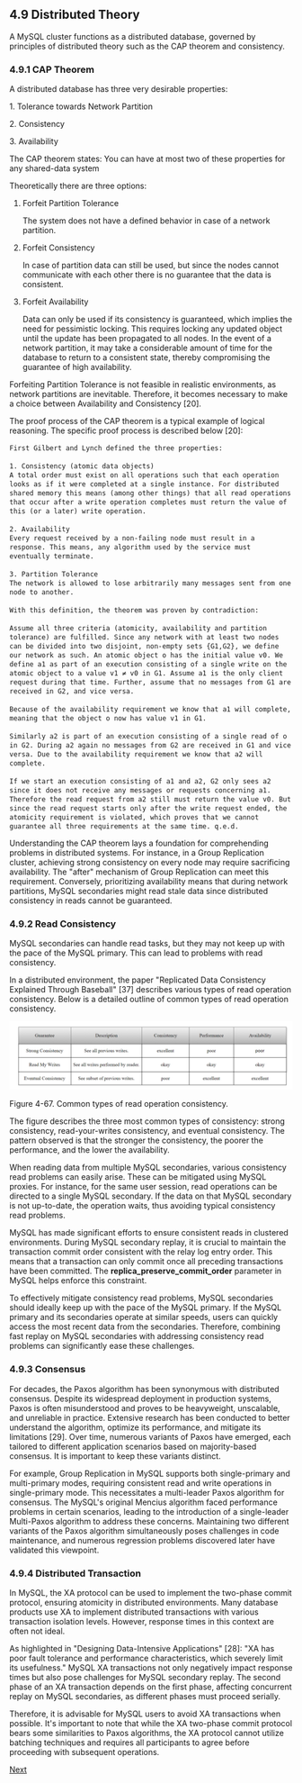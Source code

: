 ## 4.9 Distributed Theory

A MySQL cluster functions as a distributed database, governed by principles of distributed theory such as the CAP theorem and consistency.

### 4.9.1 CAP Theorem

A distributed database has three very desirable properties:

1\. Tolerance towards Network Partition

2\. Consistency

3\. Availability

The CAP theorem states: You can have at most two of these properties for any shared-data system

Theoretically there are three options:

1. Forfeit Partition Tolerance

   The system does not have a defined behavior in case of a network partition.

2. Forfeit Consistency

   In case of partition data can still be used, but since the nodes cannot communicate with each other there is no guarantee that the data is consistent.

3. Forfeit Availability

   Data can only be used if its consistency is guaranteed, which implies the need for pessimistic locking. This requires locking any updated object until the update has been propagated to all nodes. In the event of a network partition, it may take a considerable amount of time for the database to return to a consistent state, thereby compromising the guarantee of high availability.

Forfeiting Partition Tolerance is not feasible in realistic environments, as network partitions are inevitable. Therefore, it becomes necessary to make a choice between Availability and Consistency [20].

The proof process of the CAP theorem is a typical example of logical reasoning. The specific proof process is described below [20]:

```
First Gilbert and Lynch defined the three properties:

1. Consistency (atomic data objects) 
A total order must exist on all operations such that each operation looks as if it were completed at a single instance. For distributed shared memory this means (among other things) that all read operations that occur after a write operation completes must return the value of this (or a later) write operation. 

2. Availability 
Every request received by a non-failing node must result in a response. This means, any algorithm used by the service must eventually terminate. 

3. Partition Tolerance 
The network is allowed to lose arbitrarily many messages sent from one node to another. 

With this definition, the theorem was proven by contradiction:

Assume all three criteria (atomicity, availability and partition tolerance) are fulfilled. Since any network with at least two nodes can be divided into two disjoint, non-empty sets {G1,G2}, we define our network as such. An atomic object o has the initial value v0. We define a1 as part of an execution consisting of a single write on the atomic object to a value v1 ≠ v0 in G1. Assume a1 is the only client request during that time. Further, assume that no messages from G1 are received in G2, and vice versa. 

Because of the availability requirement we know that a1 will complete, meaning that the object o now has value v1 in G1.

Similarly a2 is part of an execution consisting of a single read of o in G2. During a2 again no messages from G2 are received in G1 and vice versa. Due to the availability requirement we know that a2 will complete.

If we start an execution consisting of a1 and a2, G2 only sees a2 since it does not receive any messages or requests concerning a1. Therefore the read request from a2 still must return the value v0. But since the read request starts only after the write request ended, the atomicity requirement is violated, which proves that we cannot guarantee all three requirements at the same time. q.e.d.
```

Understanding the CAP theorem lays a foundation for comprehending problems in distributed systems. For instance, in a Group Replication cluster, achieving strong consistency on every node may require sacrificing availability. The "after" mechanism of Group Replication can meet this requirement. Conversely, prioritizing availability means that during network partitions, MySQL secondaries might read stale data since distributed consistency in reads cannot be guaranteed.

### 4.9.2 Read Consistency

MySQL secondaries can handle read tasks, but they may not keep up with the pace of the MySQL primary. This can lead to problems with read consistency.

In a distributed environment, the paper "Replicated Data Consistency Explained Through Baseball" [37] describes various types of read operation consistency. Below is a detailed outline of common types of read operation consistency.

![](media/67cd5a65477ae19ad1e9ec5d821e474c.png)

Figure 4-67. Common types of read operation consistency.

The figure describes the three most common types of consistency: strong consistency, read-your-writes consistency, and eventual consistency. The pattern observed is that the stronger the consistency, the poorer the performance, and the lower the availability.

When reading data from multiple MySQL secondaries, various consistency read problems can easily arise. These can be mitigated using MySQL proxies. For instance, for the same user session, read operations can be directed to a single MySQL secondary. If the data on that MySQL secondary is not up-to-date, the operation waits, thus avoiding typical consistency read problems.

MySQL has made significant efforts to ensure consistent reads in clustered environments. During MySQL secondary replay, it is crucial to maintain the transaction commit order consistent with the relay log entry order. This means that a transaction can only commit once all preceding transactions have been committed. The **replica_preserve_commit_order** parameter in MySQL helps enforce this constraint.

To effectively mitigate consistency read problems, MySQL secondaries should ideally keep up with the pace of the MySQL primary. If the MySQL primary and its secondaries operate at similar speeds, users can quickly access the most recent data from the secondaries. Therefore, combining fast replay on MySQL secondaries with addressing consistency read problems can significantly ease these challenges.

### 4.9.3 Consensus

For decades, the Paxos algorithm has been synonymous with distributed consensus. Despite its widespread deployment in production systems, Paxos is often misunderstood and proves to be heavyweight, unscalable, and unreliable in practice. Extensive research has been conducted to better understand the algorithm, optimize its performance, and mitigate its limitations [29]. Over time, numerous variants of Paxos have emerged, each tailored to different application scenarios based on majority-based consensus. It is important to keep these variants distinct.

For example, Group Replication in MySQL supports both single-primary and multi-primary modes, requiring consistent read and write operations in single-primary mode. This necessitates a multi-leader Paxos algorithm for consensus. The MySQL's original Mencius algorithm faced performance problems in certain scenarios, leading to the introduction of a single-leader Multi-Paxos algorithm to address these concerns. Maintaining two different variants of the Paxos algorithm simultaneously poses challenges in code maintenance, and numerous regression problems discovered later have validated this viewpoint.

### 4.9.4 Distributed Transaction

In MySQL, the XA protocol can be used to implement the two-phase commit protocol, ensuring atomicity in distributed environments. Many database products use XA to implement distributed transactions with various transaction isolation levels. However, response times in this context are often not ideal.

As highlighted in "Designing Data-Intensive Applications" [28]: "XA has poor fault tolerance and performance characteristics, which severely limit its usefulness." MySQL XA transactions not only negatively impact response times but also pose challenges for MySQL secondary replay. The second phase of an XA transaction depends on the first phase, affecting concurrent replay on MySQL secondaries, as different phases must proceed serially.

Therefore, it is advisable for MySQL users to avoid XA transactions when possible. It's important to note that while the XA two-phase commit protocol bears some similarities to Paxos algorithms, the XA protocol cannot utilize batching techniques and requires all participants to agree before proceeding with subsequent operations.

[Next](Chapter4_10.md)
